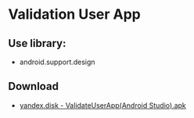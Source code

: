 Validation User App
============================

Use library:
------------
* android.support.design

Download
--------
* [yandex.disk - ValidateUserApp(Android Studio).apk](https://yadi.sk/d/-Ec-6DL4KSRSeA)
